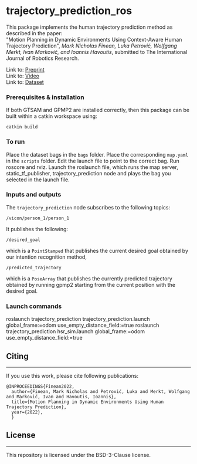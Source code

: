 trajectory_prediction_ros
===================================================

This package implements the human trajectory prediction method as described in the paper:<br>
"Motion Planning in Dynamic Environments Using 
Context-Aware Human Trajectory Prediction", <em>Mark Nicholas Finean, Luka Petrović, 
Wolfgang Merkt, Ivan Marković, and Ioannis Havoutis</em>, submitted to The International Journal
of Robotics Research. <br>

Link to: [Preprint](http://arxiv.org/abs/2201.05058)<br>
Link to: [Video](https://www.youtube.com/watch?v=gdC3mpZNjG4&t=5s)<br>
Link to: [Dataset](https://ori-drs.github.io/oxford-indoor-human-motion-dataset/)<br>

### Prerequisites & installation

If both GTSAM and GPMP2 are installed correctly, then this package can be built within a catkin workspace using:
```
catkin build
```

### To run
Place the dataset bags in the `bags` folder. Place the corresponding `map.yaml` in the `scripts` folder.
Edit the launch file to point to the correct bag.
Run roscore and rviz.
Launch the roslaunch file, which runs the map server, static_tf_publisher, trajectory_prediction node and plays the bag you selected in the launch file.

### Inputs and outputs
The `trajectory_prediction` node subscribes to the following topics:
```
/vicon/person_1/person_1
```

It publishes the following:
```
/desired_goal
```
which is a `PointStamped` that publishes the current desired goal obtained by our intention recognition method,
```
/predicted_trajectory
```
which is a `PoseArray` that publishes the currently predicted trajectory obtained by running gpmp2 starting from the current position with the desired goal.

### Launch commands

roslaunch trajectory_prediction trajectory_prediction.launch global_frame:=odom use_empty_distance_field:=true
roslaunch trajectory_prediction hsr_sim.launch global_frame:=odom use_empty_distance_field:=true

## Citing
-----

If you use this work, please cite following publications:

```
@INPROCEEDINGS{Finean2022,
  author={Finean, Mark Nicholas and Petrović, Luka and Merkt, Wolfgang and Marković, Ivan and Havoutis, Ioannis},
  title={Motion Planning in Dynamic Environments Using Human Trajectory Prediction}, 
  year={2022},
  }
```

## License
-----
This repository is licensed under the BSD-3-Clause license.